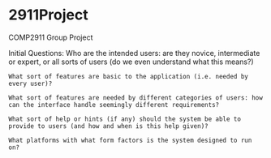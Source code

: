 # 2911Project
COMP2911 Group Project

Initial Questions:
    Who are the intended users: are they novice, intermediate or expert, or all sorts of users (do we even understand what this means?)
    
    What sort of features are basic to the application (i.e. needed by every user)?
    
    What sort of features are needed by different categories of users: how can the interface handle seemingly different requirements?
    
    What sort of help or hints (if any) should the system be able to provide to users (and how and when is this help given)?
    
    What platforms with what form factors is the system designed to run on?
    
